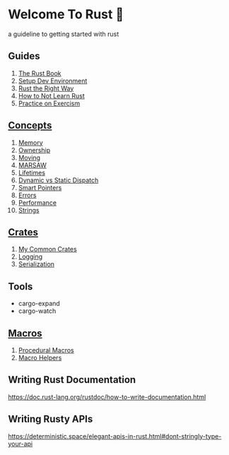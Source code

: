 # Welcome To Rust 🦀

a guideline to getting started with rust

## Guides

1. [The Rust Book](https://doc.rust-lang.org/book/title-page.html)
2. [Setup Dev Environment](https://dev.to/cthutu/rust-1-creating-your-development-environment-55bi)
3. [Rust the Right Way](https://github.com/flowchartsman/rust-the-right-way)
4. [How to Not Learn Rust](https://dystroy.org/blog/how-not-to-learn-rust/)
5. [Practice on Exercism](https://exercism.org/tracks/rust)

## [Concepts](./Concepts.md)

1. [Memory](./Concepts.md#memory)
2. [Ownership](./Concepts.md#ownership)
3. [Moving](./Concepts.md#moving)
4. [MARSAW](./Concepts.md#marsaw)
5. [Lifetimes](./Concepts.md#lifetimes)
6. [Dynamic vs Static Dispatch](./Concepts.md#dynamic-dispatch-vs-static-dispatch)
7. [Smart Pointers](./Concepts.md#smart-pointers)
8. [Errors](./Concepts.md#errors)
9. [Performance](./Concepts.md#performance)
10. [Strings](./Concepts.md#strings)

## [Crates](./Crates.md)

1. [My Common Crates](./Crates.md#my-common-crates)
1. [Logging](./Crates.md#logging)
1. [Serialization](./Crates.md#serialization)

## Tools

- cargo-expand
- cargo-watch

## [Macros](./Macros.md)

1. [Procedural Macros](./Macros.md#procedural-macros)
2. [Macro Helpers](./Macros.md#macro-helpers)

## Writing Rust Documentation

https://doc.rust-lang.org/rustdoc/how-to-write-documentation.html

## Writing Rusty APIs

https://deterministic.space/elegant-apis-in-rust.html#dont-stringly-type-your-api
